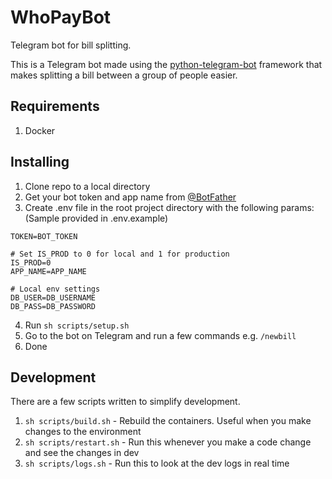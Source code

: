 # WhoPayBot

Telegram bot for bill splitting.

This is a Telegram bot made using the [python-telegram-bot](https://github.com/python-telegram-bot/python-telegram-bot/) framework that makes splitting a bill between a group of people easier.

## Requirements
1. Docker

## Installing

1. Clone repo to a local directory
2. Get your bot token and app name from [@BotFather](https://telegram.me/botfather)
3. Create .env file in the root project directory with the following params: (Sample provided in .env.example)
```
TOKEN=BOT_TOKEN

# Set IS_PROD to 0 for local and 1 for production
IS_PROD=0
APP_NAME=APP_NAME

# Local env settings
DB_USER=DB_USERNAME
DB_PASS=DB_PASSWORD
```
4. Run `sh scripts/setup.sh`
5. Go to the bot on Telegram and run a few commands e.g. `/newbill`
6. Done

## Development

There are a few scripts written to simplify development.
1. `sh scripts/build.sh` - Rebuild the containers. Useful when you make changes to the environment
2. `sh scripts/restart.sh` - Run this whenever you make a code change and see the changes in dev
3. `sh scripts/logs.sh` - Run this to look at the dev logs in real time
